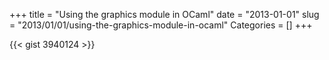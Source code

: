 +++
title = "Using the graphics module in OCaml"
date = "2013-01-01"
slug = "2013/01/01/using-the-graphics-module-in-ocaml"
Categories = []
+++

{{< gist 3940124 >}}
